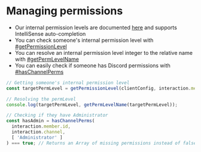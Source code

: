 # Managing permissions

- Our internal permission levels are documented [here](https://djs.mirasaki.dev/global.html#PermLevel) and supports IntelliSense auto-completion
- You can check someone's internal permission level with [#getPermissionLevel](https://djs.mirasaki.dev/module-Handler_Permissions.html#~getPermissionLevel "Documentation")
- You can resolve an internal permission level integer to the relative name with [#getPermLevelName](https://djs.mirasaki.dev/module-Handler_Permissions.html#~getPermLevelName "Documentation")
- You can easily check if someone has Discord permissions with [#hasChannelPerms](https://djs.mirasaki.dev/module-Handler_Permissions.html#~hasChannelPerms "Documentation")

```javascript
// Getting someone's internal permission level
const targetPermLevel = getPermissionLevel(clientConfig, interaction.member, interaction.channel);

// Resolving the permLevel
console.log(targetPermLevel, getPermLevelName(targetPermLevel));

// Checking if they have Administrator
const hasAdmin = hasChannelPerms(
  interaction.member.id,
  interaction.channel,
  [ 'Administrator' ]
) === true; // Returns an Array of missing permissions instead of false
```
